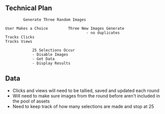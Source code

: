 ## Technical Plan

            Generate Three Random Images

    User Makes a Choice         Three New Images Generate
                                        - no duplicates
    Tracks Clicks
    Tracks Views                

                25 Selections Occur
                - Disable Images
                - Get Data
                - Display Results
                
## Data 
- Clicks and views will need to be tallied, saved and updated each round
- Will need to make sure images from the round before aren't included in the pool of assets
- Need to keep track of how many selections are made and stop at 25